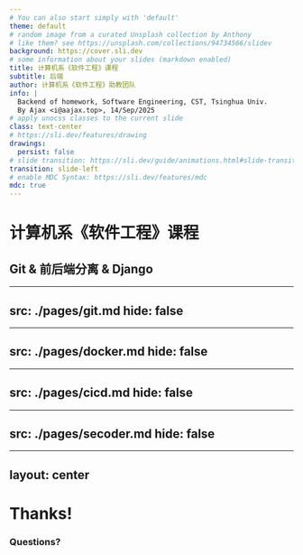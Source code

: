 ```yaml
---
# You can also start simply with 'default'
theme: default
# random image from a curated Unsplash collection by Anthony
# like them? see https://unsplash.com/collections/94734566/slidev
background: https://cover.sli.dev
# some information about your slides (markdown enabled)
title: 计算机系《软件工程》课程
subtitle: 后端
author: 计算机系《软件工程》助教团队
info: |
  Backend of homework, Software Engineering, CST, Tsinghua Univ.
  By Ajax <i@aajax.top>, 14/Sep/2025
# apply unocss classes to the current slide
class: text-center
# https://sli.dev/features/drawing
drawings:
  persist: false
# slide transition: https://sli.dev/guide/animations.html#slide-transitions
transition: slide-left
# enable MDC Syntax: https://sli.dev/features/mdc
mdc: true
---
```


# 计算机系《软件工程》课程

## Git & 前后端分离 & Django

---
src: ./pages/git.md
hide: false
---

---
src: ./pages/docker.md
hide: false
---

---
src: ./pages/cicd.md
hide: false
---

---
src: ./pages/secoder.md
hide: false
---

---
layout: center
---

# Thanks!

### Questions?
